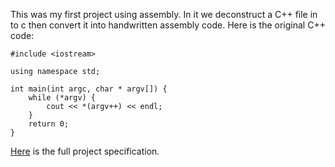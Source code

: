 This was my first project using assembly.  In it we deconstruct a C++ file in to c then convert it into handwritten assembly code.  Here is the original C++ code:

```
#include <iostream>

using namespace std;

int main(int argc, char * argv[]) {
	while (*argv) {
		cout << *(argv++) << endl;
	}
	return 0;
}
```
[Here](https://github.com/pkivolowitz/CSC3510-S-2022/tree/main/projects/p1) is the full project specification.

